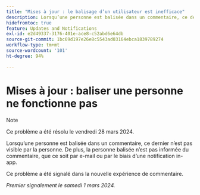```yaml
---
title: "Mises à jour : le balisage d’un utilisateur est inefficace"
description: Lorsqu’une personne est balisée dans un commentaire, ce dernier n’est pas visible par la personne. De plus, la personne balisée n’est pas informée du commentaire, que ce soit par e-mail ou par le biais d’une notification in-app.
hidefromtoc: true
feature: Updates and Notifications
exl-id: e2d49337-3176-401e-ace8-c52abd6e64db
source-git-commit: 1bc69d197e26e8c5543ad03164ebca1839789274
workflow-type: tm+mt
source-wordcount: '101'
ht-degree: 94%

---
```


# Mises à jour : baliser une personne ne fonctionne pas

>[!NOTE]
>
>Ce problème a été résolu le vendredi 28 mars 2024.

Lorsqu’une personne est balisée dans un commentaire, ce dernier n’est pas visible par la personne. De plus, la personne balisée n’est pas informée du commentaire, que ce soit par e-mail ou par le biais d’une notification in-app.

Ce problème a été signalé dans la nouvelle expérience de commentaire.

_Premier signalement le samedi 1 mars 2024._

